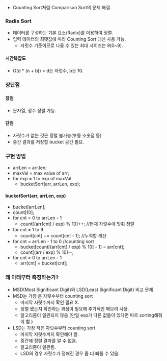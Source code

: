 - Counting Sort처럼 Comparison Sort의 문제 해결.

### Radix Sort
- 데이터를 구성하는 기본 요소(Radix)를 이용하여 정렬.
- 입력 데이터의 최댓값에 따라 Counting Sort 대신 사용 가능.
	- 자릿수 기준이므로 나올 수 있는 최대 사이즈는 9(0~9).
#### 시간복잡도
- O(d * (n + b)) > d는 자릿수, b는 10.

### 장단점
#### 장점
- 문자열, 정수 정렬 가능.
#### 단점
- 자릿수가 없는 것은 정렬 불가능(부동 소숫점 등)
- 중간 결과를 저장할 bucket 공간 필요.

### 구현 방법
- arrLen = arr.len;
- maxVal = max value of arr;
- for exp = 1 to exp of maxVal
	- bucketSort(arr, arrLen, exp);

#### bucketSort(arr, arrLen, exp)
- bucket\[arrLen];
- count\[10];
- for cnt = 0 to arrLen - 1
	- count\[(arr\[cnt] / exp) % 10]++; //현재 자릿수에 맞춰 정렬
- for cnt = 1 to 9
	- count\[cnt] += count\[cnt - 1]; //누적합 계산
- for cnt = arrLen - 1 to 0 //counting sort
	- bucket\[count\[(arr\[cnt] / exp) % 10] - 1] = arr\[cnt];
	- count\[(arr / exp) % 10]--;
- for cnt = 0 to arrLen - 1
	- arr\[cnt] = bucket\[cnt];

### 왜 아래부터 측정하는가?
- MSD(Most Significant Digit)와 LSD(Least Significant Digit) 비교 문제
- MSD는 가장 큰 자릿수부터 counting sort
	- 마지막 자릿수까지 확인 필요 X.
	- 정렬 됐는지 확인하는 과정이 필요해 추가적인 메모리 사용.
	- 알고리즘이 일관되지 않음 (만일 exp가 다른 값들이 있다면 따로 sorting해줘야 함.)
- LSD는 가장 작은 자릿수부터 counting sort
	- 마지막 자릿수까지 확인해야 함.
	- 중간에 정렬 결과를 알 수 없음.
	- 알고리즘이 일관됨.
	- LSD의 경우 자릿수가 정해진 경우 좀 더 빠를 수 있음.